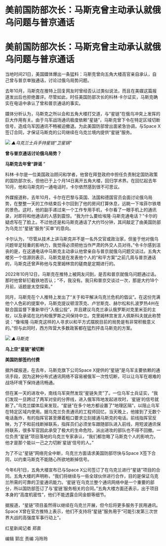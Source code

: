 # 美前国防部次长：马斯克曾主动承认就俄乌问题与普京通话

# 美前国防部次长：马斯克曾主动承认就俄乌问题与普京通话

当地时间21日，美国媒体爆出一条猛料：马斯克曾向五角大楼高官亲自承认，自己曾与普京单独通话，讨论过俄乌局势问题。

去年10月，马斯克在推特上回复网友时曾经否认过类似说法，而且在美媒这篇报道发出后也拒绝置评。尽管如此，时任美国防部次长的科林·卡尔证实，马斯克确实在电话中承认了曾和普京通话的事实。

媒体分析认为，马斯克之所以会和五角大楼打交道，与“星链”在俄乌冲突上发挥的巨大作用有关。由于乌军战场通讯极度依赖“星链”，马斯克曾下令在特定区域切断信号，造成乌军因通讯不畅被迫撤退。为此美国防部曾出面紧急协调，与Space
X签订合同，才保证马斯克的公司继续在乌克兰境内提供“星链”服务。

![](https://inews.gtimg.com/om_bt/OF6HJnYAOka_JLEwcW3Z4gRhqt2t6jl_MRKp3qa3D5n5IAA/1000)
_▲乌克兰士兵手持星链“卫星锅”_

**曾与普京通话讨论俄乌局势？**

**马斯克去年曾“辟谣** ”

科林·卡尔是一位美国政治顾问和学者，他曾在拜登政府中担任负责制定国防政策的国防部次长，但他已于上个月14日离开五角大楼，回归学术界。在回忆起去年10月，他和马斯克的一通电话时，卡尔依然感到很不可思议。

外媒报道称，去年10月，卡尔在巴黎与英国、法国和德国官员会面讨论俄乌局势，在整整一天的工作结束后卡尔回到了他的房间打算休息，远眺一下埃菲尔铁塔的景色。这时，他的副手递过来一个工作专用手机，卡尔看了一眼手机上的通讯录，对即将和他通话的人感到震惊。“我为什么要给埃隆·马斯克通电话？”卡尔的疑虑写在了脸上。不过他还是和马斯克通话了大约15分钟，其间敲定了由美国防部为乌克兰“星链”服务“买单”的意向。

卡尔认为，“尽管从技术上讲马斯克并不是一名外交官或政治家，但鉴于他对俄乌问题举足轻重的影响力，我觉得必须把他当作严肃的外交人员对待。”令卡尔感到沮丧的是，在这通电话中马斯克主动承认他曾亲自与普京就俄乌问题交谈过。五角大楼另一个信源则表示，马斯克是在发表他个人的“和平方案”之前几周与普京通话的，马斯克还曾声称他与克里姆林宫的磋商是定期进行的。

2022年10月12日，马斯克在推特上被网友问到，是否和普京就俄乌问题通过话。那时他曾斩钉截铁地否认；“不，我没有。我只和普京交谈过一次，那是大约18个月前，话题是太空探索。”

同月，马斯克在个人推特上发出了“关于和平解决乌克兰危机的倡议”。在这份充满他个人色彩的提案中，马斯克提议顿涅茨克、卢甘斯克、赫尔松和扎波罗热4州在联合国监督下重新举行“入俄公投”，并且建议乌克兰承认俄罗斯对克里米亚的主权，以及承诺在北约和俄罗斯之间保持中立。克里姆林宫发言人佩斯科夫就此称赞说：“像埃隆∙马斯克这样的人寻求以和平方式摆脱目前的局势是有非常积极意义的。”但与此同时，西方阵营大多数政客都在猛烈抨击马斯克的方案。

![](https://inews.gtimg.com/om_bt/OIGC9v20isxUtJeTvEhiQgAcgoOIK90AN_HGDv02vbZOQAA/1000)
_▲马斯克_

**乌上空“星链”被切断**

**美国防部签约付费**

据外媒报道，在去年，马斯克旗下公司Space
X提供的“星链”是乌军主要依赖的通讯手段，因为这种分布式通讯网络不容易被俄军一次性切断，可以让乌军在艰难的战场环境下保持通讯畅通。

但在某一天的进攻中，南线乌军突然发现“星链失灵”了。一位乌军士兵证实，“我们发现一旦跨过了两军对垒的分界线，进入俄军阵地发起进攻时，‘星链’的信号就断了。”乌克兰媒体后来发现，“星链”在多个地方都设置了“地理区隔”，以阻止乌军在特定区域内使用。据乌克兰负责通讯的工程师回忆，当天晚上，他接到了无数个电话轰炸，有的指挥官甚至爆着粗口要求立刻接通马斯克的电话。前线指挥官反映，为了不和前线断掉联系，指挥员们必须坐车跟随部队进入前线，用短波通讯保持联系，很多军官因此承受了极大的生命危险，派出进攻的部队也不得不回撤。一位负责“星链”项目落地的乌克兰专家承认，“我们都忽略了马斯克个人的影响力，他才是那个能以一己之力切断‘星链’信号的人。”

为了不让“星链”网络完全中断，乌克兰方面请求美国防部尽快与Space X签下合同，以约束马斯克不能随心所欲地断掉信号。

今年6月1日，五角大楼宣布已与Space
X公司签订了在乌克兰进行“星链”项目的合同。五角大楼的声明称，“我们将继续与一些全球伙伴进行合作，目的是保证乌克兰所需的可靠的卫星通讯能力。‘星链’在乌克兰整个通讯网络中是一个重要的部分，所以国防部签订了与‘星链’服务相关的合同。”五角大楼方面还表示，出于项目本身的“高度机密性”，他们不能透露合同金额等细节。

据报道，“星链”项目虽然得以继续在乌克兰开展，但今后将更多服务于民用通讯。Space
X曾在官方推特上表示，他们不支持将“星链”服务用于“可能引发第三次世界大战的高强度军事行动上”。

红星新闻记者 郑直

编辑 郭庄 责编 冯玲玲

